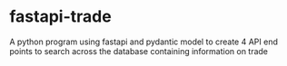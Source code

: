 # fastapi-trade
A python program using fastapi and pydantic model to create 4  API end points to search across the database containing information on trade
